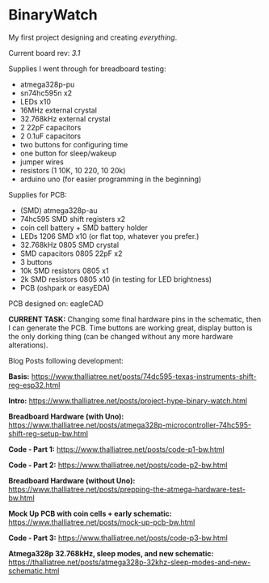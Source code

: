 # BinaryWatch
My first project designing and creating *everything*. 

Current board rev: *3.1*

Supplies I went through for breadboard testing:
  * atmega328p-pu
  * sn74hc595n x2
  * LEDs x10 
  * 16MHz external crystal
  * 32.768kHz external crystal
  * 2 22pF capacitors
  * 2 0.1uF capacitors
  * two buttons for configuring time
  * one button for sleep/wakeup
  * jumper wires
  * resistors (1 10K, 10 220, 10 20k)
  * arduino uno (for easier programming in the beginning)
  
Supplies for PCB:
  * (SMD) atmega328p-au 
  * 74hc595 SMD shift registers x2
  * coin cell battery + SMD battery holder
  * LEDs 1206 SMD x10 (or flat top, whatever you prefer.)
  * 32.768kHz 0805 SMD crystal
  * SMD capacitors 0805 22pF x2
  * 3 buttons
  * 10k SMD resistors 0805 x1
  * 2k SMD resistors 0805 x10 (in testing for LED brightness)
  * PCB (oshpark or easyEDA)

PCB designed on: eagleCAD



**CURRENT TASK:** Changing some final hardware pins in the schematic, then I can generate the PCB. Time buttons are working great, display button is the only dorking thing (can be changed without any more hardware alterations).


Blog Posts following development:

**Basis:**   https://www.thalliatree.net/posts/74dc595-texas-instruments-shift-reg-esp32.html

**Intro:**   https://www.thalliatree.net/posts/project-hype-binary-watch.html

**Breadboard Hardware (with Uno):**   https://www.thalliatree.net/posts/atmega328p-microcontroller-74hc595-shift-reg-setup-bw.html

**Code - Part 1:**   https://www.thalliatree.net/posts/code-p1-bw.html

**Code - Part 2:**   https://www.thalliatree.net/posts/code-p2-bw.html

**Breadboard Hardware (without Uno):** https://www.thalliatree.net/posts/prepping-the-atmega-hardware-test-bw.html

**Mock Up PCB with coin cells + early schematic:** https://www.thalliatree.net/posts/mock-up-pcb-bw.html

**Code - Part 3:** https://www.thalliatree.net/posts/code-p3-bw.html

**Atmega328p 32.768kHz, sleep modes, and new schematic:** https://thalliatree.net/posts/atmega328p-32khz-sleep-modes-and-new-schematic.html
